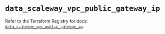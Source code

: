 # `data_scaleway_vpc_public_gateway_ip`

Refer to the Terraform Registry for docs: [`data_scaleway_vpc_public_gateway_ip`](https://registry.terraform.io/providers/scaleway/scaleway/2.59.0/docs/data-sources/vpc_public_gateway_ip).
